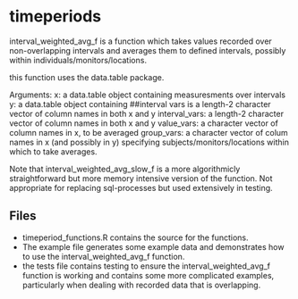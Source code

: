 # timeperiods


interval_weighted_avg_f is a function which takes values recorded over non-overlapping intervals and averages them to defined intervals, possibly within individuals/monitors/locations. 

this function uses the data.table package.

Arguments: 
x: a data.table object containing measuresments over intervals
y: a data.table object containing ##interval vars is a length-2 character vector of column names in both x and y
interval_vars: a length-2 character vector of column names in both x and y
value_vars: a character vector of column names in x, to be averaged
group_vars: a character vector of colum names in x (and possibly in y) specifying subjects/monitors/locations within which to take averages. 


Note that interval_weighted_avg_slow_f is a more algorithmicly straightforward but more memory intensive version of the function. Not appropriate for replacing sql-processes but used extensively in testing.

## Files

- timeperiod_functions.R contains the source for the functions. 
- The example file generates some example data and demonstrates how to use the interval_weighted_avg_f function.
- the tests file contains testing to ensure the interval_weighted_avg_f function is working and contains some more complicated examples, particularly when dealing with recorded data that is overlapping.

